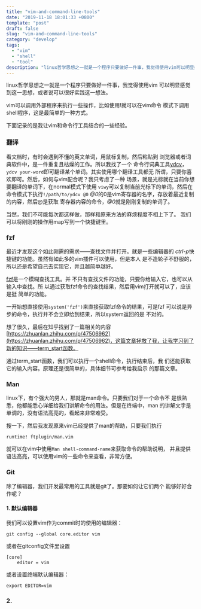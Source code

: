 ```yaml
---
title: "vim-and-command-line-tools"
date: "2019-11-18 18:01:33 +0800"
template: "post"
draft: false
slug: "vim-and-command-line-tools"
category: "develop"
tags:
  - "vim"
  - "shell"
  - "tool"
description: "linux哲学思想之一就是一个程序只要做好一件事，我觉得使用vim可以明显感觉到这一思想，或者说可以很好实践这一想法。"
---
```

  
linux哲学思想之一就是一个程序只要做好一件事，我觉得使用vim
可以明显感觉到这一思想，或者说可以很好实践这一想法。

vim可以调用外部程序来执行一些操作，比如使用!就可以在vim命令
模式下调用shell程序，这是最简单的一种方式。

下面记录的是我让vim和命令行工具结合的一些经验。

### 翻译

看文档时，有时会遇到不懂的英文单词，用鼠标复制，然后粘贴到
浏览器或者词典软件中，是一件重复且枯燥的工作。所以我找了一个
命令行词典工具[ydcv](https://github.com/felixonmars/ydcv)，
`ydcv your-word`即可翻译某个单词。其实使用哪个翻译工具都无
所谓，只要你喜欢即可。然后，如何与vim配合呢？我只考虑了一种
场景，就是光标就在当前你想要翻译的单词下，在normal模式下使用
`viwy`可以复制当前光标下的单词，然后在命令模式下执行`!/path/to/ydcv @0`
*@0*的0是vim寄存器的名字，存放着最近复制的内容，然后@是获取
寄存器内容的命令，*@0*就是刚刚复制的单词了。

当然，我们不可能每次都这样做，那样和原来方法的麻烦程度不相上下了。
我们可以将刚刚的操作用map写到一个快捷键里。

### fzf

最近才发现这个如此刚需的需求——查找文件并打开。就是一些编辑器的
*ctrl-p*快捷键的功能。虽然有如此多的vim插件可以使用，但是本人
是不造轮子不舒服的，所以还是希望自己去实现它，并且越简单越好。

[fzf](https://github.com/junegunn/fzf)是一个模糊查找工具。并
不只有查找文件的功能，只要你给输入它，也可以从输入中查找。所
以通过获取fzf命令的查找结果，然后用vim打开就可以了，应该是挺
简单的功能。

一开始想直接使用`system('fzf')`来直接获取fzf命令的结果，可是fzf
可以说是异步的命令，执行并不会立即给到结果，所以system返回的是
不对的。

想了很久，最后在知乎找到了一篇相关的内容[https://zhuanlan.zhihu.com/p/47506962](https://zhuanlan.zhihu.com/p/47506962)，这篇文章拯救了我，让我学习到了新的知识——term_start函数。

通过term_start函数，我们可以执行一个shell命令，执行结束后，我
们还能获取它的输入内容。原理还是很简单的，具体细节可参考给我启示
的那篇文章。

### Man

linux下，有个强大的男人，那就是man命令。只要我们对于一个命令不
是很熟悉，他都能悉心详细给我们讲解命令的用法。但是在终端中，man
的讲解文字是单调的，没有语法高亮的，看起来非常难受。

搜一下，然后我发现原来vim已经提供了man的帮助，只要我们执行
```
runtime! ftplugin/man.vim
```
就可以在vim中使用`Man shell-command-name`来获取命令的帮助说明，
并且提供语法高亮，可以使用vim的一些命令来查看，非常方便。

### Git

除了编辑器，我们开发最常用的工具就是git了。那要如何让它们两个
能够好好合作呢？

#### 1. 默认编辑器
我们可以设置vim作为commit时的使用的编辑器：
```
git config --global core.editor vim
```
或者在gitconfig文件里设置
```
[core]
    editor = vim
```
或者设置终端默认编辑器：
```
export EDITOR=vim
```

### 2.
